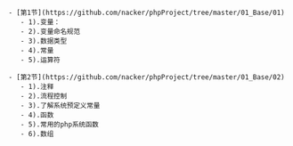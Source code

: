     - [第1节](https://github.com/nacker/phpProject/tree/master/01_Base/01)
	   - 1).变量：
	   - 2).变量命名规范
	   - 3).数据类型
	   - 4).常量
	   - 5).运算符

    - [第2节](https://github.com/nacker/phpProject/tree/master/01_Base/02)
	   - 1).注释
	   - 2).流程控制
	   - 3).了解系统预定义常量
	   - 4).函数
	   - 5).常用的php系统函数
	   - 6).数组